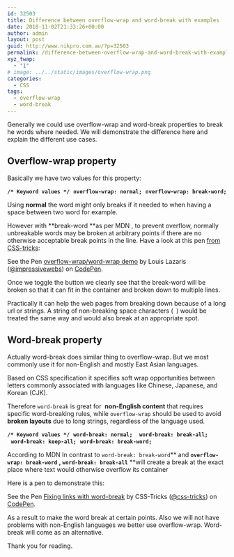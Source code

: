```yaml
---
id: 32503
title: Difference between overflow-wrap and word-break with examples
date: 2018-11-02T21:33:26+00:00
author: admin
layout: post
guid: http://www.nikpro.com.au/?p=32503
permalink: /difference-between-overflow-wrap-and-word-break-with-examples/
xyz_twap:
  - "1"
# image: ../../static/images/overflow-wrap.png
categories:
  - CSS
tags:
  - overflow-wrap
  - word-break
---
```

Generally we could use overflow-wrap and word-break properties to break he words where needed. We will demonstrate the difference here and explain the different use cases.

<!-- /wp:core-embed/wordpress -->

<!-- wp:heading -->

## Overflow-wrap property

<!-- /wp:heading -->

<!-- wp:paragraph -->

Basically we have two values for this property:

<!-- /wp:paragraph -->

<!-- wp:preformatted -->

<pre class="wp-block-preformatted"><code><strong>/* Keyword values */</strong></code> <code><strong>overflow-wrap: normal;</strong></code> <code><strong>overflow-wrap: break-word;</strong></code></pre>

<!-- /wp:preformatted -->

<!-- wp:paragraph -->

Using **normal** the word might only breaks if it needed to when having a space between two word for example.

<!-- /wp:paragraph -->

<!-- wp:paragraph -->

However with **break-word **as per MDN , to prevent overflow, normally unbreakable words may be broken at arbitrary points if there are no otherwise acceptable break points in the line. Have a look at this pen <a href="https://css-tricks.com/almanac/properties/o/overflow-wrap/" target="_blank" rel="noreferrer noopener">from CSS-tricks</a>:

<!-- /wp:paragraph -->

<!-- wp:html -->

<p class="codepen" data-height="265" data-theme-id="0" data-slug-hash="ZLBvav" data-default-tab="css,result" data-user="impressivewebs" data-pen-title="overflow-wrap/word-wrap demo">
  See the Pen <a href="https://codepen.io/impressivewebs/pen/ZLBvav/">overflow-wrap/word-wrap demo</a> by Louis Lazaris (<a href="https://codepen.io/impressivewebs">@impressivewebs</a>) on <a href="https://codepen.io">CodePen</a>.
</p>



<!-- /wp:html -->

<!-- wp:paragraph -->

Once we toggle the button we clearly see that the break-word will be broken so that it can fit in the container and broken down to multiple lines.

<!-- /wp:paragraph -->

<!-- wp:paragraph -->

Practically it can help the web pages from breaking down because of a long url or strings. A string of non-breaking space characters (` `) would be treated the same way and would also break at an appropriate spot.

<!-- /wp:paragraph -->

<!-- wp:heading -->

## Word-break property

<!-- /wp:heading -->

<!-- wp:paragraph -->

Actually word-break does similar thing to overflow-wrap. But we most commonly use it for non-English and mostly East Asian languages.

<!-- /wp:paragraph -->

<!-- wp:paragraph -->

Based on CSS specification it specifies soft wrap opportunities between letters commonly associated with languages like Chinese, Japanese, and Korean (CJK).

<!-- /wp:paragraph -->

<!-- wp:paragraph -->

Therefore `word-break` is great for  **non-English content** that requires specific word-breaking rules, while `overflow-wrap` should be used to avoid **broken layouts** due to long strings, regardless of the language used.

<!-- /wp:paragraph -->

<!-- wp:preformatted -->

<pre class="wp-block-preformatted"><code><strong>/* Keyword values */</strong></code> <code><strong>word-break: normal; </strong></code> <code><strong>word-break: break-all; </strong></code> <code><strong>word-break: keep-all;</strong></code> <code><strong>word-break: break-word;</strong></code></pre>

<!-- /wp:preformatted -->

<!-- wp:paragraph -->

According to MDN In contrast to `word-break: break-word`** and **`overflow-wrap: break-word`** **, `word-break: break-all`** **will create a break at the exact place where text would otherwise overflow its container

<!-- /wp:paragraph -->

<!-- wp:paragraph -->

Here is a pen to demonstrate this:

<!-- /wp:paragraph -->

<!-- wp:html -->

<p class="codepen" data-height="265" data-theme-id="0" data-slug-hash="avavBY" data-default-tab="html,result" data-user="css-tricks" data-pen-title="Fixing links with word-break">
  See the Pen <a href="https://codepen.io/team/css-tricks/pen/avavBY/">Fixing links with word-break</a> by CSS-Tricks (<a href="https://codepen.io/css-tricks">@css-tricks</a>) on <a href="https://codepen.io">CodePen</a>.
</p>



<!-- /wp:html -->

<!-- wp:paragraph -->

As a result to make the word break at certain points. Also we will not have problems with non-English languages we better use overflow-wrap. Word-break will come as an alternative.

<!-- /wp:paragraph -->

<!-- wp:paragraph -->

Thank you for reading.

<!-- /wp:paragraph -->